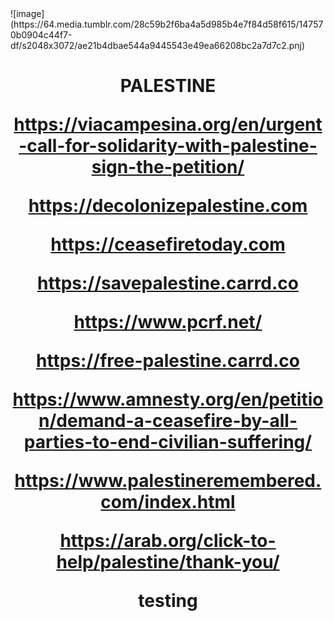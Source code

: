 </h1> ![image](https://64.media.tumblr.com/28c59b2f6ba4a5d985b4e7f84d58f615/147570b0904c44f7-df/s2048x3072/ae21b4dbae544a9445543e49ea66208bc2a7d7c2.pnj)

<h1 align="center"> 
  PALESTINE 
  
https://viacampesina.org/en/urgent-call-for-solidarity-with-palestine-sign-the-petition/

https://decolonizepalestine.com

https://ceasefiretoday.com

https://savepalestine.carrd.co

https://www.pcrf.net/

https://free-palestine.carrd.co

https://www.amnesty.org/en/petition/demand-a-ceasefire-by-all-parties-to-end-civilian-suffering/

https://www.palestineremembered.com/index.html

https://arab.org/click-to-help/palestine/thank-you/

</div>

<div align="center">
testing
